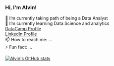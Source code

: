 ### Hi, I'm Alvin!

🔭 I’m currently taking path of being a Data Analyst<br/>
 🌱 I’m currently learning Data Science and analytics<br/>
  [ DataCamp Profile](https://www.datacamp.com/portfolio/macatangayalvin2001)<br/>
  [ LinkedIn Profile](https://www.linkedin.com/in/alvin-macatangay)<br/>
 📫 How to reach me: ...<br/>
 ⚡ Fun fact: ...<br/>


[![Alvin's GitHub stats](https://github-readme-stats.vercel.app/api?username=alvin-macatangay16&show_icons=true&theme=radical)](https://github.com/alvin-macatangay16/github-readme-stats)
